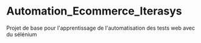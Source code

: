 # Automation_Ecommerce_Iterasys

Projet de base pour l'apprentissage de l'automatisation des tests web avec du sélénium
